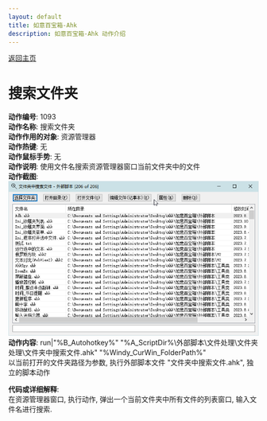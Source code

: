 ```yaml
---
layout: default
title: 如意百宝箱-Ahk
description: 如意百宝箱-Ahk 动作介绍
---
```

<link rel="stylesheet" href="../actions/css/atom-one-light.min.css">
<script src="../actions/js/highlight.min.js"></script>
<script>hljs.highlightAll();</script>

[返回主页](../index.md)

# [](#header-2) 搜索文件夹

**动作编号**: 1093  
**动作名称**: 搜索文件夹  
**动作作用的对象**: 资源管理器  
**动作热键**: 无  
**动作鼠标手势**: 无  
**动作说明**: 使用文件名搜索资源管理器窗口当前文件夹中的文件    
**动作截图**:  
  ![搜索文件夹](img1/1093.png)  
**动作内容**: run|"%B_Autohotkey%" "%A_ScriptDir%\外部脚本\文件处理\文件夹处理\文件夹中搜索文件.ahk" "%Windy_CurWin_FolderPath%"  
以当前打开的文件夹路径为参数, 执行外部脚本文件 "文件夹中搜索文件.ahk", 独立的脚本动作  

**代码或详细解释**:  
在资源管理器窗口, 执行动作, 弹出一个当前文件夹中所有文件的列表窗口, 输入文件名进行搜索.  